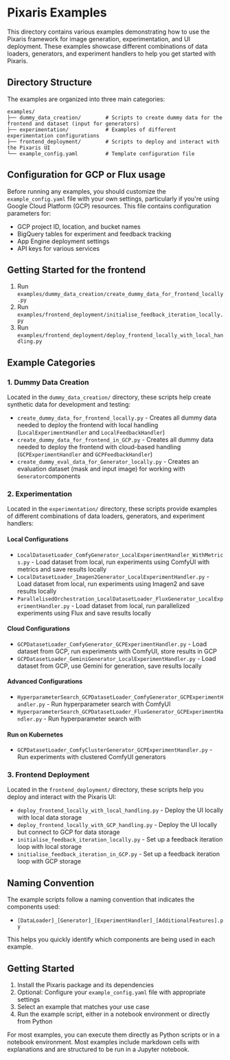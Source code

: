 # Pixaris Examples

This directory contains various examples demonstrating how to use the Pixaris framework for image generation, experimentation, and UI deployment. These examples showcase different combinations of data loaders, generators, and experiment handlers to help you get started with Pixaris.

## Directory Structure

The examples are organized into three main categories:

```
examples/
├── dummy_data_creation/        # Scripts to create dummy data for the frontend and dataset (input for generators)
├── experimentation/            # Examples of different experimentation configurations
├── frontend_deployment/        # Scripts to deploy and interact with the Pixaris UI
└── example_config.yaml         # Template configuration file
```

## Configuration for GCP or Flux usage

Before running any examples, you should customize the `example_config.yaml` file with your own settings, particularly if you're using Google Cloud Platform (GCP) resources. This file contains configuration parameters for:

- GCP project ID, location, and bucket names
- BigQuery tables for experiment and feedback tracking
- App Engine deployment settings
- API keys for various services

## Getting Started for the frontend

1. Run `examples/dummy_data_creation/create_dummy_data_for_frontend_locally.py`
2. Run `examples/frontend_deployment/initialise_feedback_iteration_locally.py`
3. Run `examples/frontend_deployment/deploy_frontend_locally_with_local_handling.py`


## Example Categories

### 1. Dummy Data Creation

Located in the `dummy_data_creation/` directory, these scripts help create synthetic data for development and testing:

- `create_dummy_data_for_frontend_locally.py` - Creates all dummy data needed to deploy the frontend with local handling (`LocalExperimentHandler` and `LocalFeedbackHandler`)
- `create_dummy_data_for_frontend_in_GCP.py` - Creates all dummy data needed to deploy the frontend with cloud-based handling (`GCPExperimentHandler` and `GCPFeedbackHandler`)
- `create_dummy_eval_data_for_Generator_locally.py` - Creates an evaluation dataset (mask and input image) for working with `Generator`components

### 2. Experimentation

Located in the `experimentation/` directory, these scripts provide examples of different combinations of data loaders, generators, and experiment handlers:

#### Local Configurations
- `LocalDatasetLoader_ComfyGenerator_LocalExperimentHandler_WithMetrics.py` - Load dataset from local, run experiments using ComfyUI with metrics and save results locally
- `LocalDatasetLoader_Imagen2Generator_LocalExperimentHandler.py` - Load dataset from local, run experiments using Imagen2 and save results locally
- `ParallelisedOrchestration_LocalDatasetLoader_FluxGenerator_LocalExperimentHandler.py` - Load dataset from local, run parallelized experiments using Flux and save results locally

#### Cloud Configurations
- `GCPDatasetLoader_ComfyGenerator_GCPExperimentHandler.py` - Load dataset from GCP, run experiments with ComfyUI, store results in GCP
- `GCPDatasetLoader_GeminiGenerator_LocalExperimentHandler.py` - Load dataset from GCP, use Gemini for generation, save results locally

#### Advanced Configurations
- `HyperparameterSearch_GCPDatasetLoader_ComfyGenerator_GCPExperimentHandler.py` - Run hyperparameter search with ComfyUI
- `HyperparameterSearch_GCPDatasetLoader_FluxGenerator_GCPExperimentHandler.py` - Run hyperparameter search with 


#### Run on Kubernetes
- `GCPDatasetLoader_ComfyClusterGenerator_GCPExperimentHandler.py` - Run experiments with clustered ComfyUI generators

### 3. Frontend Deployment

Located in the `frontend_deployment/` directory, these scripts help you deploy and interact with the Pixaris UI:

- `deploy_frontend_locally_with_local_handling.py` - Deploy the UI locally with local data storage
- `deploy_frontend_locally_with_GCP_handling.py` - Deploy the UI locally but connect to GCP for data storage
- `initialise_feedback_iteration_locally.py` - Set up a feedback iteration loop with local storage
- `initialise_feedback_iteration_in_GCP.py` - Set up a feedback iteration loop with GCP storage

## Naming Convention

The example scripts follow a naming convention that indicates the components used:
- `[DataLoader]_[Generator]_[ExperimentHandler]_[AdditionalFeatures].py`

This helps you quickly identify which components are being used in each example.

## Getting Started

1. Install the Pixaris package and its dependencies
2. Optional: Configure your `example_config.yaml` file with appropriate settings
3. Select an example that matches your use case
4. Run the example script, either in a notebook environment or directly from Python

For most examples, you can execute them directly as Python scripts or in a notebook environment. Most examples include markdown cells with explanations and are structured to be run in a Jupyter notebook.